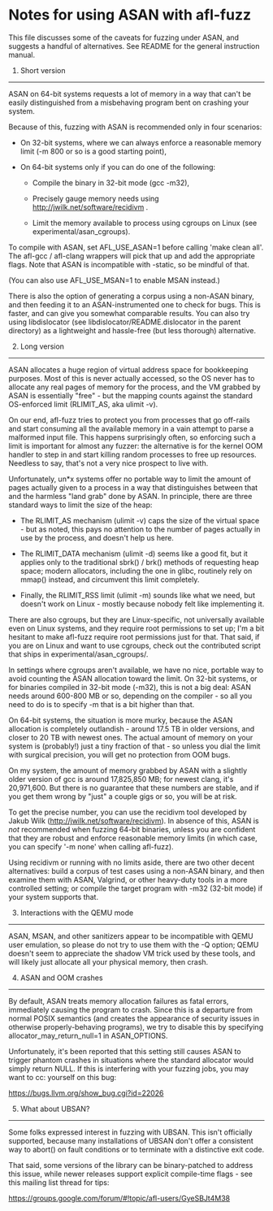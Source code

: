 Notes for using ASAN with afl-fuzz
==================================

  This file discusses some of the caveats for fuzzing under ASAN, and suggests
  a handful of alternatives. See README for the general instruction manual.

1) Short version
----------------

ASAN on 64-bit systems requests a lot of memory in a way that can't be easily
distinguished from a misbehaving program bent on crashing your system.

Because of this, fuzzing with ASAN is recommended only in four scenarios:

  - On 32-bit systems, where we can always enforce a reasonable memory limit
    (-m 800 or so is a good starting point),

  - On 64-bit systems only if you can do one of the following:

    - Compile the binary in 32-bit mode (gcc -m32),

    - Precisely gauge memory needs using http://jwilk.net/software/recidivm .

    - Limit the memory available to process using cgroups on Linux (see
      experimental/asan_cgroups).

To compile with ASAN, set AFL_USE_ASAN=1 before calling 'make clean all'. The
afl-gcc / afl-clang wrappers will pick that up and add the appropriate flags.
Note that ASAN is incompatible with -static, so be mindful of that.

(You can also use AFL_USE_MSAN=1 to enable MSAN instead.)

There is also the option of generating a corpus using a non-ASAN binary, and
then feeding it to an ASAN-instrumented one to check for bugs. This is faster,
and can give you somewhat comparable results. You can also try using
libdislocator (see libdislocator/README.dislocator in the parent directory) as a
lightweight and hassle-free (but less thorough) alternative.

2) Long version
---------------

ASAN allocates a huge region of virtual address space for bookkeeping purposes.
Most of this is never actually accessed, so the OS never has to allocate any
real pages of memory for the process, and the VM grabbed by ASAN is essentially
"free" - but the mapping counts against the standard OS-enforced limit
(RLIMIT_AS, aka ulimit -v).

On our end, afl-fuzz tries to protect you from processes that go off-rails
and start consuming all the available memory in a vain attempt to parse a
malformed input file. This happens surprisingly often, so enforcing such a limit
is important for almost any fuzzer: the alternative is for the kernel OOM
handler to step in and start killing random processes to free up resources.
Needless to say, that's not a very nice prospect to live with.

Unfortunately, un*x systems offer no portable way to limit the amount of
pages actually given to a process in a way that distinguishes between that
and the harmless "land grab" done by ASAN. In principle, there are three standard
ways to limit the size of the heap:

  - The RLIMIT_AS mechanism (ulimit -v) caps the size of the virtual space -
    but as noted, this pays no attention to the number of pages actually
    in use by the process, and doesn't help us here.

  - The RLIMIT_DATA mechanism (ulimit -d) seems like a good fit, but it applies
    only to the traditional sbrk() / brk() methods of requesting heap space;
    modern allocators, including the one in glibc, routinely rely on mmap()
    instead, and circumvent this limit completely.

  - Finally, the RLIMIT_RSS limit (ulimit -m) sounds like what we need, but
    doesn't work on Linux - mostly because nobody felt like implementing it.

There are also cgroups, but they are Linux-specific, not universally available
even on Linux systems, and they require root permissions to set up; I'm a bit
hesitant to make afl-fuzz require root permissions just for that. That said,
if you are on Linux and want to use cgroups, check out the contributed script
that ships in experimental/asan_cgroups/.

In settings where cgroups aren't available, we have no nice, portable way to
avoid counting the ASAN allocation toward the limit. On 32-bit systems, or for
binaries compiled in 32-bit mode (-m32), this is not a big deal: ASAN needs
around 600-800 MB or so, depending on the compiler - so all you need to do is
to specify -m that is a bit higher than that.

On 64-bit systems, the situation is more murky, because the ASAN allocation
is completely outlandish - around 17.5 TB in older versions, and closer to
20 TB with newest ones. The actual amount of memory on your system is
(probably!) just a tiny fraction of that - so unless you dial the limit
with surgical precision, you will get no protection from OOM bugs.

On my system, the amount of memory grabbed by ASAN with a slightly older
version of gcc is around 17,825,850 MB; for newest clang, it's 20,971,600.
But there is no guarantee that these numbers are stable, and if you get them
wrong by "just" a couple gigs or so, you will be at risk.

To get the precise number, you can use the recidivm tool developed by Jakub
Wilk (http://jwilk.net/software/recidivm). In absence of this, ASAN is *not*
recommended when fuzzing 64-bit binaries, unless you are confident that they
are robust and enforce reasonable memory limits (in which case, you can
specify '-m none' when calling afl-fuzz).

Using recidivm or running with no limits aside, there are two other decent
alternatives: build a corpus of test cases using a non-ASAN binary, and then
examine them with ASAN, Valgrind, or other heavy-duty tools in a more
controlled setting; or compile the target program with -m32 (32-bit mode)
if your system supports that.

3) Interactions with the QEMU mode
----------------------------------

ASAN, MSAN, and other sanitizers appear to be incompatible with QEMU user
emulation, so please do not try to use them with the -Q option; QEMU doesn't
seem to appreciate the shadow VM trick used by these tools, and will likely
just allocate all your physical memory, then crash.

4) ASAN and OOM crashes
-----------------------

By default, ASAN treats memory allocation failures as fatal errors, immediately
causing the program to crash. Since this is a departure from normal POSIX
semantics (and creates the appearance of security issues in otherwise
properly-behaving programs), we try to disable this by specifying 
allocator_may_return_null=1 in ASAN_OPTIONS.

Unfortunately, it's been reported that this setting still causes ASAN to
trigger phantom crashes in situations where the standard allocator would
simply return NULL. If this is interfering with your fuzzing jobs, you may
want to cc: yourself on this bug:

  https://bugs.llvm.org/show_bug.cgi?id=22026

5) What about UBSAN?
--------------------

Some folks expressed interest in fuzzing with UBSAN. This isn't officially
supported, because many installations of UBSAN don't offer a consistent way
to abort() on fault conditions or to terminate with a distinctive exit code.

That said, some versions of the library can be binary-patched to address this
issue, while newer releases support explicit compile-time flags - see this
mailing list thread for tips:

  https://groups.google.com/forum/#!topic/afl-users/GyeSBJt4M38